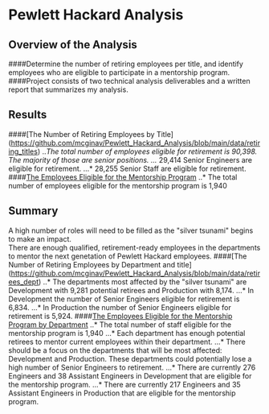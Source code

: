 # Pewlett Hackard Analysis
## Overview of the Analysis
####Determine the number of retiring employees per title, and identify employees who are eligible to participate in a mentorship program. 
####Project consists of two technical analysis deliverables and a written report that summarizes my analysis. 
## Results
####[The Number of Retiring Employees by Title] (https://github.com/mcginav/Pewlett_Hackard_Analysis/blob/main/data/retiring_titles)
..*The total number of employees eligible for retirement is 90,398. The majority of those are senior positions.
...* 29,414 Senior Engineers are eligible for retirement.
...* 28,255 Senior Staff are eligible for retirement.
####[The Employees Eligible for the Mentorship Program](https://github.com/mcginav/Pewlett_Hackard_Analysis/blob/main/data/mentorship_eligibility)
..* The total number of employees eligible for the mentorship program is 1,940
## Summary
A high number of roles will need to be filled as the "silver tsunami" begins to make an impact.  
There are enough qualified, retirement-ready employees in the departments to mentor the 
next genetation of Pewlett Hackard employees.
####[The Number of Retiring Employees by Department and title] (https://github.com/mcginav/Pewlett_Hackard_Analysis/blob/main/data/retirees_dept)
..* The departments most affected by the "silver tsunami" are Development with 9,281 potential retirees and Production with 8,174. 
...* In Development the number of Senior Engineers eligible for retirement is 6,834.
...* In Production the number of Senior Engineers eligible for retirement is 5,924.
####[The Employees Eligible for the Mentorship Program by Department](https://github.com/mcginav/Pewlett_Hackard_Analysis/blob/main/data/mentorees_dept)
..* The total number of staff eligible for the mentorship program is 1,940
...* Each department has enough potential retirees to mentor current employees within their department.
...* There should be a focus on the departments that will be most affected: Development and Production.
These departments could potentially lose a high number of Senior Engineers to retirement.
...* There are currently 276 Engineers and 38 Assistant Engineers in Development that are eligible for the mentorship program.
...* There are currently 217 Engineers and 35 Assistant Engineers in Production that are eligible for the mentorship program.
